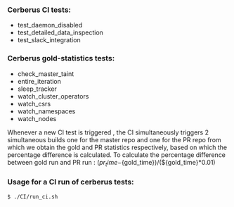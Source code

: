 ### Cerberus CI tests:
 - test_daemon_disabled
 - test_detailed_data_inspection
 - test_slack_integration

 ### Cerberus gold-statistics tests:
 - check_master_taint
 - entire_iteration
 - sleep_tracker
 - watch_cluster_operators
 - watch_csrs
 - watch_namespaces
 - watch_nodes

Whenever a new CI test is triggered , the CI simultaneously triggers 2 simultaneous builds one for the master repo and one for the PR repo from which we obtain the gold and PR statistics respectively, based on which the percentage difference is calculated.
To calculate the percentage difference between gold run and PR run : (${pr_time}-${gold_time})/(${gold_time}*0.01)

### Usage for a CI run of cerberus tests:
```sh
$ ./CI/run_ci.sh
```
